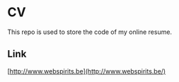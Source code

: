 # CV

This repo is used to store the code of my online resume. 

## Link

[http://www.webspirits.be](http://www.webspirits.be/)